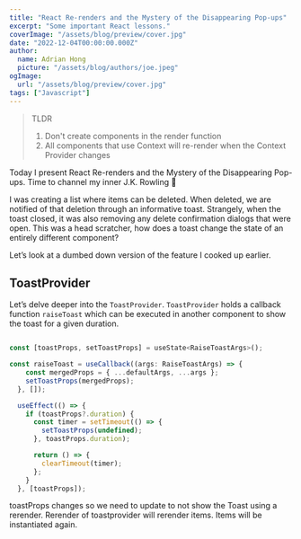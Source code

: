 ```yaml
---
title: "React Re-renders and the Mystery of the Disappearing Pop-ups"
excerpt: "Some important React lessons."
coverImage: "/assets/blog/preview/cover.jpg"
date: "2022-12-04T00:00:00.000Z"
author:
  name: Adrian Hong
  picture: "/assets/blog/authors/joe.jpeg"
ogImage:
  url: "/assets/blog/preview/cover.jpg"
tags: ["Javascript"]
---
```


> TLDR
>
> 1. Don't create components in the render function
> 2. All components that use Context will re-render when the Context Provider changes

Today I present React Re-renders and the Mystery of the Disappearing Pop-ups. Time to channel my inner J.K. Rowling 😤

I was creating a list where items can be deleted. When deleted, we are notified of that deletion through an informative toast. Strangely, when the toast closed, it was also removing any delete confirmation dialogs that were open. This was a head scratcher, how does a toast change the state of an entirely different component?

Let’s look at a dumbed down version of the feature I cooked up earlier.

## ToastProvider

Let’s delve deeper into the `ToastProvider`. `ToastProvider` holds a callback function `raiseToast` which can be executed in another component to show the toast for a given duration.

```js

const [toastProps, setToastProps] = useState<RaiseToastArgs>();

const raiseToast = useCallback((args: RaiseToastArgs) => {
    const mergedProps = { ...defaultArgs, ...args };
    setToastProps(mergedProps);
  }, []);

  useEffect(() => {
    if (toastProps?.duration) {
      const timer = setTimeout(() => {
        setToastProps(undefined);
      }, toastProps.duration);

      return () => {
        clearTimeout(timer);
      };
    }
  }, [toastProps]);

```

toastProps changes so we need to update to not show the Toast using a rerender. Rerender of toastprovider will rerender items. Items will be instantiated again.
